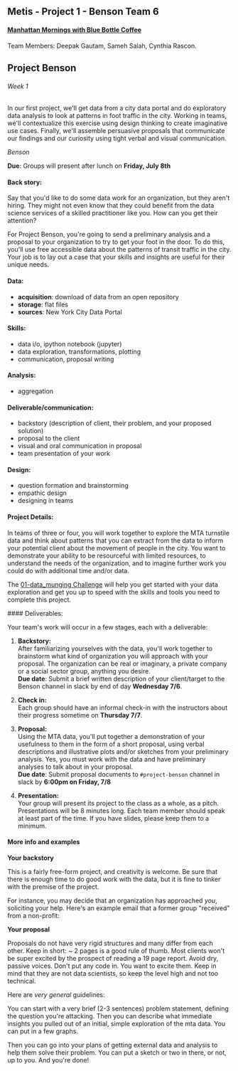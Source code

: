 
## Metis - Project 1 - Benson Team 6

#### <u>Manhattan Mornings with Blue Bottle Coffee</u>

Team Members:
  Deepak Gautam,
  Sameh Salah,
  Cynthia Rascon.

  ## Project Benson
  ###### Week 1

  In our first project, we'll get data from a city data portal and do exploratory data analysis to look at patterns in foot traffic in the city. Working in teams, we'll contextualize this exercise using design thinking to create imaginative use cases. Finally, we'll assemble persuasive proposals that communicate our findings and our curiosity using tight verbal and visual communication.


  *Benson*

  **Due**: Groups will present after lunch on **Friday, July 8th**

  #### Back story:

  Say that you'd like to do some data work for an organization, but they aren't hiring. They might not even know that they could benefit from the data science services of a skilled practitioner like you. How can you get their attention?

  For Project Benson, you're going to send a preliminary analysis and a proposal to your organization to try to get your foot in the door. To do this, you'll use free accessible data about the patterns of transit traffic in the city. Your job is to lay out a case that your skills and insights are useful for their unique needs.

  #### Data:

   * **acquisition**: download of data from an open repository
   * **storage**: flat files
   * **sources**: New York City Data Portal


  #### Skills:

   * data i/o, ipython notebook (jupyter)
   * data exploration, transformations, plotting
   * communication, proposal writing


  #### Analysis:

   * aggregation


  #### Deliverable/communication:

   * backstory (description of client, their problem, and your proposed solution)
   * proposal to the client
   * visual and oral communication in proposal
   * team presentation of your work


  #### Design:

   * question formation and brainstorming
   * empathic design
   * designing in teams


  #### Project Details:

  In teams of three or four, you will work together to explore the MTA turnstile data and think about patterns that you can extract from the data to inform your potential client about the movement of people in the city. You want to demonstrate your ability to be resourceful with limited resources, to understand the needs of the organization, and to imagine further work you could do with additional time and/or data.

  The [01-data_munging Challenge](../../challenges/01-data_munging/) will help you get started with your data exploration and get you up to speed with the skills and tools you need to complete this project.

  <div id='deliverables'></div>
  #### Deliverables:

  Your team's work will occur in a few stages, each with a deliverable:

  1. **Backstory:**  
  After familiarizing yourselves with the data, you'll work together to brainstorm what kind of organization you will approach with your proposal. The organization can be real or imaginary, a private company or a social sector group, anything you desire.  
  **Due date**: Submit a brief written description of your client/target to the Benson channel in slack by end of day **Wednesday 7/6**.

  1. **Check in:**  
  Each group should have an informal check-in with the instructors about their progress sometime on **Thursday 7/7**.

  1. **Proposal:**  
  Using the MTA data, you'll put together a demonstration of your usefulness to them in the form of a short proposal, using verbal descriptions and illustrative plots and/or sketches from your preliminary analysis. Yes, you must work with the data and have preliminary analyses to talk about in your proposal.  
  **Due date**: Submit proposal documents to `#project-benson` channel in slack by **6:00pm on Friday, 7/8**

  1. **Presentation:**  
  Your group will present its project to the class as a whole, as a pitch. Presentations will be 8 minutes long. Each team member should speak at least part of the time. If you have slides, please keep them to a minimum.  

  #### More info and examples

  **Your backstory**

  This is a fairly free-form project, and creativity is welcome. Be sure that there is enough time to do good work with the data, but it is fine to tinker with the premise of the project.

  For instance, you may decide that an organization has approached *you*, soliciting your help. Here's an example email that a former group "received" from a non-profit:

  **Your proposal**

  Proposals do not have very rigid structures and many differ from each
  other. Keep in short: ~ 2 pages is a good rule of thumb. Most clients
  won't be super excited by the prospect of reading a 19 page
  report. Avoid dry, passive voices. Don't put any code in. You want to
  excite them. Keep in mind that they are not data scientists, so keep
  the level high and not too technical.

  Here are _very general_ guidelines:

  You can start with a very brief (2-3 sentences) problem statement,
  defining the question you're attacking. Then you can describe what
  immediate insights you pulled out of an initial, simple exploration of
  the mta data. You can put in a few graphs.

  Then you can go into your plans of getting external data and analysis
  to help them solve their problem. You can put a sketch or two in
  there, or not, up to you. And you're done!
